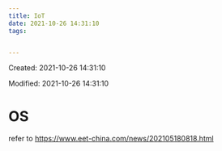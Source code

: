 ```yaml
---
title: IoT
date: 2021-10-26 14:31:10
tags:


---
```


Created: 2021-10-26 14:31:10

Modified: 2021-10-26 14:31:10

<!--more-->

# OS

refer to https://www.eet-china.com/news/202105180818.html

